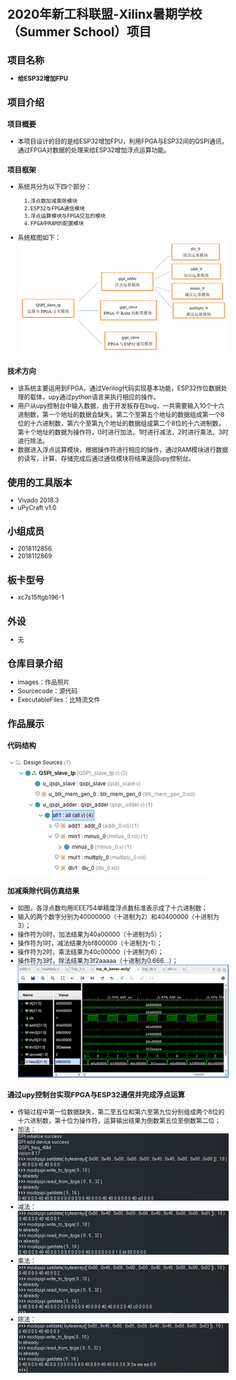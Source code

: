 # 2020年新工科联盟-Xilinx暑期学校（Summer School）项目
## 项目名称
* **给ESP32增加FPU**
## 项目介绍
### 项目概要
* 本项目设计的目的是给ESP32增加FPU，利用FPGA与ESP32间的QSPI通讯，通过FPGA对数据的处理来给ESP32增加浮点运算功能。
### 项目框架
* 系统共分为以下四个部分：  
    ```
      1.浮点数加减乘除模块
      2.ESP32与FPGA通信模块
      3.浮点运算模块与FPGA交互的模块
      4.FPGA中RAM的配置模块
    ```
* 系统框图如下：  
![image](https://raw.githubusercontent.com/Zhaang255/esp32-fpu/master/images/%E7%B3%BB%E7%BB%9F%E6%A1%86%E5%9B%BE.png)
### 技术方向
* 该系统主要运用到FPGA，通过Verilog代码实现基本功能，ESP32作位数据处理的载体，upy通过python语言来执行相应的操作。  
* 用户从upy控制台中输入数据，由于开发板存在bug，一共需要输入10个十六进制数，第一个地址的数据会缺失，第二个至第五个地址的数据组成第一个8位的十六进制数，第六个至第九个地址的数据组成第二个8位的十六进制数，第十个地址的数据为操作符，0时进行加法，1时进行减法，2时进行乘法，3时进行除法。  
* 数据进入浮点运算模块，根据操作符进行相应的操作，通过RAM模块进行数据的读写，计算、存储完成后通过通信模块将结果返回upy控制台。
## 使用的工具版本
* Vivado 2018.3
* uPyCraft v1.0
## 小组成员
* 2018112856
* 2018112869
## 板卡型号
* xc7s15ftgb196-1
## 外设
* 无
## 仓库目录介绍
* images：作品照片<br>
* Sourcecode：源代码<br>
* ExecutableFiles：比特流文件
## 作品展示
### 代码结构
![Image](https://raw.githubusercontent.com/Zhaang255/esp32-fpu/master/images/%E4%BB%A3%E7%A0%81%E7%BB%93%E6%9E%84.png)
### 加减乘除代码仿真结果
* 如图，各浮点数均用IEEE754单精度浮点数标准表示成了十六进制数；<br>
* 输入的两个数字分别为40000000（十进制为2）和40400000（十进制为3）；<br>
* 操作符为0时，加法结果为40a00000（十进制为5）；<br>
* 操作符为1时，减法结果为bf800000（十进制为-1）；<br>
* 操作符为2时，乘法结果为40c00000（十进制为6）；<br>
* 操作符为3时，除法结果为3f2aaaaa（十进制为0.666…）；<br>
![Image](https://raw.githubusercontent.com/Zhaang255/esp32-fpu/master/images/%E5%8A%A0%E5%87%8F%E4%B9%98%E9%99%A4%E6%A8%A1%E5%9D%97%E4%BB%BF%E7%9C%9F%E7%BB%93%E6%9E%9C.png)
### 通过upy控制台实现FPGA与ESP32通信并完成浮点运算
* 传输过程中第一位数据缺失，第二至五位和第六至第九位分别组成两个8位的十六进制数，第十位为操作符，运算输出结果为倒数第五位至倒数第二位；<br>
* 加法：  ![Image](https://raw.githubusercontent.com/Zhaang255/esp32-fpu/master/images/%E6%B5%AE%E7%82%B9%E8%BF%90%E7%AE%97%E5%8A%A0%E6%B3%95.png)
* 减法：  ![Image](https://raw.githubusercontent.com/Zhaang255/esp32-fpu/master/images/%E6%B5%AE%E7%82%B9%E8%BF%90%E7%AE%97%E5%87%8F%E6%B3%95.png)
* 乘法：  ![Image](https://raw.githubusercontent.com/Zhaang255/esp32-fpu/master/images/%E6%B5%AE%E7%82%B9%E8%BF%90%E7%AE%97%E4%B9%98%E6%B3%95.png)
* 除法：  ![Image](https://raw.githubusercontent.com/Zhaang255/esp32-fpu/master/images/%E6%B5%AE%E7%82%B9%E8%BF%90%E7%AE%97%E9%99%A4%E6%B3%95.png)
